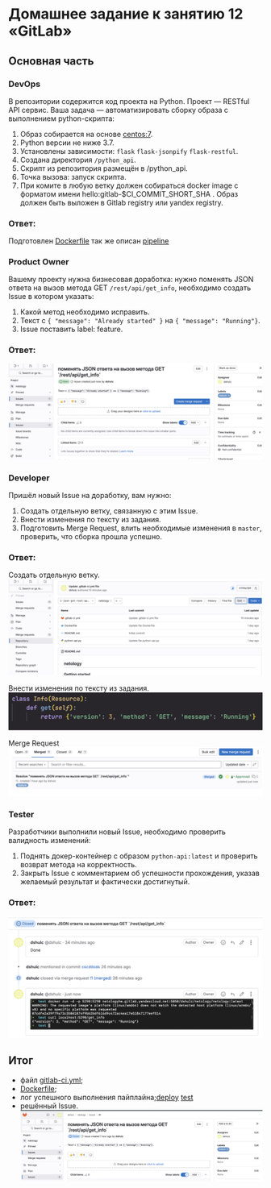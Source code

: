 # Домашнее задание к занятию 12 «GitLab»

## Основная часть

### DevOps

В репозитории содержится код проекта на Python. Проект — RESTful API сервис. Ваша задача — автоматизировать сборку образа с выполнением python-скрипта:

1. Образ собирается на основе [centos:7](https://hub.docker.com/_/centos?tab=tags&page=1&ordering=last_updated).
2. Python версии не ниже 3.7.
3. Установлены зависимости: `flask` `flask-jsonpify` `flask-restful`.
4. Создана директория `/python_api`.
5. Скрипт из репозитория размещён в /python_api.
6. Точка вызова: запуск скрипта.
7. При комите в любую ветку должен собираться docker image с форматом имени hello:gitlab-$CI_COMMIT_SHORT_SHA . Образ должен быть выложен в Gitlab registry или yandex registry.   


### Ответ: 
Подготовлен [Dockerfile](repository/Dockerfile) так же описан [pipeline](repository/.gitlab-ci.yml)



### Product Owner

Вашему проекту нужна бизнесовая доработка: нужно поменять JSON ответа на вызов метода GET `/rest/api/get_info`, необходимо создать Issue в котором указать:

1. Какой метод необходимо исправить.
2. Текст с `{ "message": "Already started" }` на `{ "message": "Running"}`.
3. Issue поставить label: feature.

### Ответ: 

![gitlab-1](assets/img/gitlab-1.png)

### Developer

Пришёл новый Issue на доработку, вам нужно:

1. Создать отдельную ветку, связанную с этим Issue.
2. Внести изменения по тексту из задания.
3. Подготовить Merge Request, влить необходимые изменения в `master`, проверить, что сборка прошла успешно.


### Ответ: 

Создать отдельную ветку.
 ![gitlab-2](assets/img/gitlab-2.png)

Внести изменения по тексту из задания.
 ![gitlab-3](assets/img/gitlab-3.png)

Merge Request
![gitlab-4](assets/img/gitlab-4.png)


### Tester

Разработчики выполнили новый Issue, необходимо проверить валидность изменений:

1. Поднять докер-контейнер с образом `python-api:latest` и проверить возврат метода на корректность.
2. Закрыть Issue с комментарием об успешности прохождения, указав желаемый результат и фактически достигнутый.

### Ответ: 

![gitlab-5](assets/img/gitlab-5.png)

## Итог


- файл [gitlab-ci.yml](repository/.gitlab-ci.yml);
- [Dockerfile](repository/Dockerfile); 
- лог успешного выполнения пайплайна;[deploy](repository/log-deploy.txt) [test](repository/log-test.txt)
- решённый Issue.
![gitlab-6](assets/img/gitlab-6.png)



